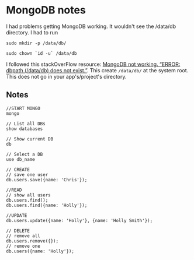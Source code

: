 # MongoDB notes

I had problems getting MongoDB working. It wouldn't see the /data/db directory. I had to run

```
sudo mkdir -p /data/db/

sudo chown `id -u` /data/db
```

I followed this stackOverFlow resource: [MongoDB not working. “ERROR: dbpath (/data/db) does not exist.”](http://stackoverflow.com/questions/24599119/mongodb-not-working-error-dbpath-data-db-does-not-exist). This create `/data/db/` at the system root. This does not go in your app's/project's directory.

## Notes

```
//START MONGO
mongo

// List all DBs
show databases

// Show current DB
db

// Select a DB
use db_name

// CREATE
// save one user
db.users.save({name: 'Chris'});

//READ
// show all users
db.users.find();
db.users.find({name: 'Holly'});

//UPDATE
db.users.update({name: 'Holly'}, {name: 'Holly Smith'});

// DELETE
// remove all
db.users.remove({});
// remove one
db.users({name: 'Holly'});

```
